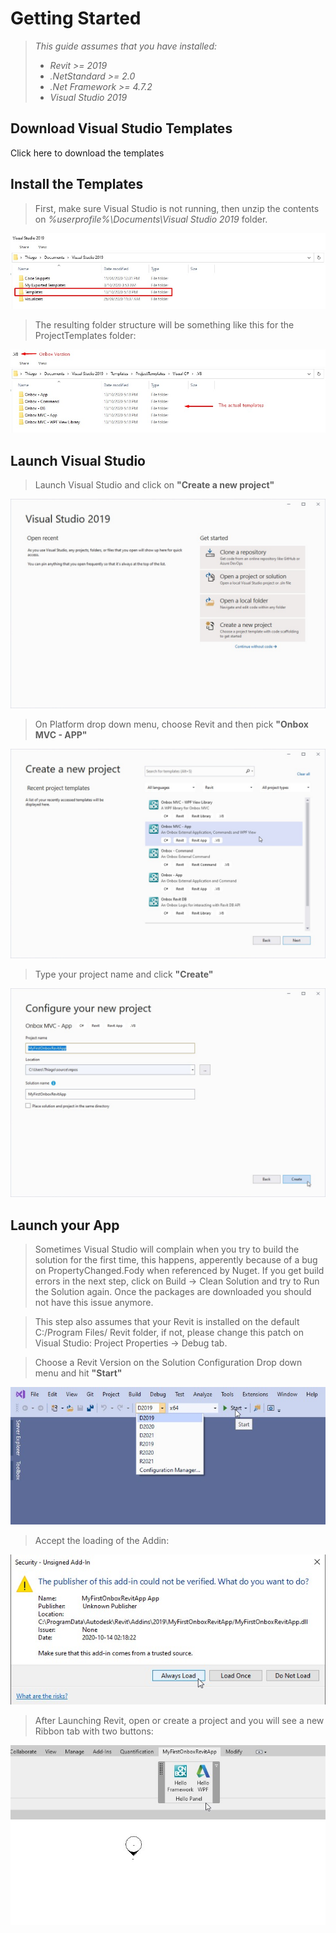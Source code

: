 # Getting Started

> *This guide assumes that you have installed:*
> - *Revit >= 2019*
> - *.NetStandard >= 2.0*
> - *.Net Framework >= 4.7.2*
> - *Visual Studio 2019*


## Download Visual Studio Templates

Click here to download the templates

## Install the Templates

> First, make sure Visual Studio is not running, then unzip the contents on *%userprofile%\Documents\Visual Studio 2019* folder.

![alt text](../images/GettingStarted_1.jpg "Visual Studio Templates Folder")

> The resulting folder structure will be something like this for the ProjectTemplates folder:

![alt text](../images/GettingStarted_2.jpg "Visual Studio Templates Folder")

## Launch Visual Studio

> Launch Visual Studio and click on **"Create a new project"**

![alt text](../images/GettingStarted_3.jpg "Visual Studio Templates Folder")

> On Platform drop down menu, choose Revit and then pick **"Onbox MVC - APP"**

![alt text](../images/GettingStarted_4.jpg "Visual Studio Templates Folder")

> Type your project name and click **"Create"**

![alt text](../images/GettingStarted_5.jpg "Visual Studio Templates Folder")

## Launch your App

> Sometimes Visual Studio will complain when you try to build the solution for the first time, this happens, apperently because of a bug on PropertyChanged.Fody when referenced by Nuget. If you get build errors in the next step, click on Build -> Clean Solution and try to Run the Solution again. Once the packages are downloaded you should not have this issue anymore.

> This step also assumes that your Revit is installed on the default C:/Program Files/ Revit folder, if not, please change this patch on Visual Studio: Project Properties -> Debug tab.

> Choose a Revit Version on the Solution Configuration Drop down menu and hit **"Start"**

![alt text](../images/GettingStarted_6.jpg "Visual Studio Templates Folder")

> Accept the loading of the Addin:

![alt text](../images/GettingStarted_7.jpg "Visual Studio Templates Folder")

> After Launching Revit, open or create a project and you will see a new Ribbon tab with two buttons:

![alt text](../images/GettingStarted_8.jpg "Visual Studio Templates Folder")